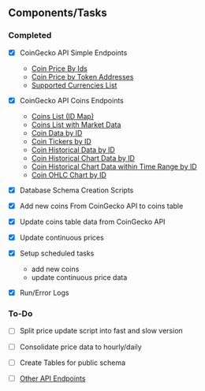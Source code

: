 ## Components/Tasks
### Completed 
- [X] CoinGecko API Simple Endpoints
  - [Coin Price By Ids](https://docs.coingecko.com/v3.0.1/reference/simple-price)
  - [Coin Price by Token Addresses](https://docs.coingecko.com/v3.0.1/reference/simple-token-price)
  - [Supported Currencies List](https://docs.coingecko.com/v3.0.1/reference/simple-supported-currencies)
     
- [X] CoinGecko API Coins Endpoints
  - [Coins List (ID Map)](https://docs.coingecko.com/v3.0.1/reference/coins-list)
  - [Coins List with Market Data](https://docs.coingecko.com/v3.0.1/reference/coins-markets)
  - [Coin Data by ID](https://docs.coingecko.com/v3.0.1/reference/coins-markets)
  - [Coin Tickers by ID](https://docs.coingecko.com/v3.0.1/reference/coins-id-tickers)
  - [Coin Historical Data by ID](https://docs.coingecko.com/v3.0.1/reference/coins-id-history)
  - [Coin Historical Chart Data by ID](https://docs.coingecko.com/v3.0.1/reference/coins-id-market-chart)
  - [Coin Historical Chart Data within Time Range by ID](https://docs.coingecko.com/v3.0.1/reference/coins-id-market-chart-range)
  - [Coin OHLC Chart by ID](https://docs.coingecko.com/v3.0.1/reference/coins-id-ohlc)
     
- [X] Database Schema Creation Scripts

- [X] Add new coins From CoinGecko API to coins table

- [X] Update coins table data from CoinGecko API

- [X] Update continuous prices

- [X] Setup scheduled tasks
  - add new coins
  - update continuous price data

- [X] Run/Error Logs

### To-Do
- [ ] Split price update script into fast and slow version
- [ ] Consolidate price data to hourly/daily
- [ ] Create Tables for public schema
- [ ] [Other API Endpoints](https://docs.coingecko.com/v3.0.1/reference/endpoint-overview)


